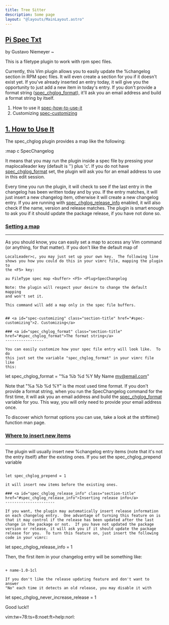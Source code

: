 ```yaml
---
title: Tree Sitter
description: Some page
layout: "@layouts/MainLayout.astro"
---
```



## <a id="Nvim" class="section-title" href="#Nvim"> Pi Spec Txt</a> 

by Gustavo Niemeyer ~

This is a filetype plugin to work with rpm spec files.

Currently, this Vim plugin allows you to easily update the %changelog
section in RPM spec files.  It will even create a section for you if it
doesn't exist yet.  If you've already inserted an entry today, it will
give you the opportunity to just add a new item in today's entry.  If you
don't provide a format string ([spec_chglog_format](#spec_chglog_format)), it'll ask you an
email address and build a format string by itself.

1. How to use it	[spec-how-to-use-it](#spec-how-to-use-it)
2. Customizing		[spec-customizing](#spec-customizing)


## <a id="spec-how-to-use-it" class="section-title" href="#spec-how-to-use-it">1. How to Use It</a> 

The spec_chglog plugin provides a map like the following:

:map <buffer> <LocalLeader>c <Plug>SpecChangelog

It means that you may run the plugin inside a spec file by pressing
your maplocalleader key (default is '\') plus 'c'.  If you do not have
[spec_chglog_format](#spec_chglog_format) set, the plugin will ask you for an email address
to use in this edit session.

Every time you run the plugin, it will check to see if the last entry in the
changelog has been written today and by you.  If the entry matches, it will
just insert a new changelog item, otherwise it will create a new changelog
entry.  If you are running with [spec_chglog_release_info](#spec_chglog_release_info) enabled, it will
also check if the name, version and release matches.  The plugin is smart
enough to ask you if it should update the package release, if you have not
done so.

### <a id="spec-setting-a-map" class="section-title" href="#spec-setting-a-map">Setting a map</a>
-------------

As you should know, you can easily set a map to access any Vim command (or
anything, for that matter).  If you don't like the default map of

```
LocalLeader>c, you may just set up your own key.  The following line
shows you how you could do this in your vimrc file, mapping the plugin to
the <F5> key:

au FileType spec map <buffer> <F5> <Plug>SpecChangelog

Note: the plugin will respect your desire to change the default mapping
and won't set it.

This command will add a map only in the spec file buffers.


## <a id="spec-customizing" class="section-title" href="#spec-customizing">2. Customizing</a> 

### <a id="spec_chglog_format" class="section-title" href="#spec_chglog_format">The format string</a>
-----------------

You can easily customize how your spec file entry will look like.  To do
this just set the variable "spec_chglog_format" in your vimrc file like
this:
```

let spec_chglog_format = "%a %b %d %Y My Name <my@email.com>"

Note that "%a %b %d %Y" is the most used time format.  If you don't provide
a format string, when you run the SpecChangelog command for the first
time, it will ask you an email address and build the [spec_chglog_format](#spec_chglog_format)
variable for you.  This way, you will only need to provide your email
address once.

To discover which format options you can use, take a look at the strftime()
function man page.

### <a id="spec_chglog_prepend" class="section-title" href="#spec_chglog_prepend">Where to insert new items</a>
-------------------------

The plugin will usually insert new %changelog entry items (note that it's
not the entry itself) after the existing ones.  If you set the
spec_chglog_prepend variable
```

let spec_chglog_prepend = 1

it will insert new items before the existing ones.

### <a id="spec_chglog_release_info" class="section-title" href="#spec_chglog_release_info">Inserting release info</a>
----------------------

If you want, the plugin may automatically insert release information
on each changelog entry.  One advantage of turning this feature on is
that it may control if the release has been updated after the last
change in the package or not.  If you have not updated the package
version or release, it will ask you if it should update the package
release for you.  To turn this feature on, just insert the following
code in your vimrc:
```

let spec_chglog_release_info = 1

Then, the first item in your changelog entry will be something like:
```

+ name-1.0-1cl

If you don't like the release updating feature and don't want to answer
"No" each time it detects an old release, you may disable it with
```

let spec_chglog_never_increase_release = 1


Good luck!!

vim:tw=78:ts=8:noet:ft=help:norl:

